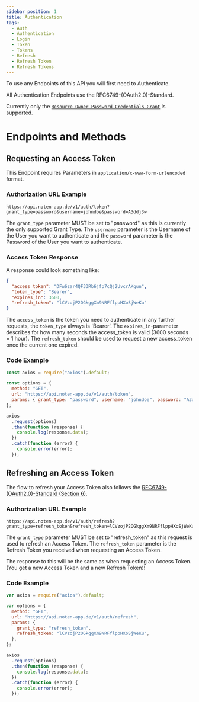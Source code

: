 ```yaml
---
sidebar_position: 1
title: Authentication
tags:
  - Auth
  - Authentication
  - Login
  - Token
  - Tokens
  - Refresh
  - Refresh Token
  - Refresh Tokens
---
```


To use any Endpoints of this API you will first need to Authenticate.

All Authentication Endpoints use the RFC6749-(OAuth2.0)-Standard.

Currently only the [`Resource Owner Password Credentials Grant`](https://www.rfc-editor.org/rfc/rfc6749#section-4.3) is supported.

# Endpoints and Methods

## Requesting an Access Token

This Endpoint requires Parameters in `application/x-www-form-urlencoded` format.

### Authorization URL Example

```
https://api.noten-app.de/v1/auth/token?grant_type=password&username=johndoe&password=A3ddj3w
```

The `grant_type` parameter MUST be set to "password" as this is currently the only supported Grant Type. The `username` parameter is the Username of the User you want to authenticate and the `password` parameter is the Password of the User you want to authenticate.

### Access Token Response

A response could look something like:

```json
{
  "access_token": "DFw6zar4QF33Rb6jfp7cQj2UvcrAKgun",
  "token_type": "Bearer",
  "expires_in": 3600,
  "refresh_token": "lCVzojP2OGkggXm9NRFflppHXoSjWeKu"
}
```

The `access_token` is the token you need to authenticate in any further requests, the `token_type` always is 'Bearer'. The `expires_in`-parameter describes for how many seconds the access_token is valid (3600 seconds = 1 hour). The `refresh_token` should be used to request a new access_token once the current one expired.

### Code Example

```js
const axios = require("axios").default;

const options = {
  method: "GET",
  url: "https://api.noten-app.de/v1/auth/token",
  params: { grant_type: "password", username: "johndoe", password: "A3ddj3w" },
};

axios
  .request(options)
  .then(function (response) {
    console.log(response.data);
  })
  .catch(function (error) {
    console.error(error);
  });
```

## Refreshing an Access Token

The flow to refresh your Access Token also follows the [RFC6749-(OAuth2.0)-Standard (Section 6)](https://www.rfc-editor.org/rfc/rfc6749#section-6).

### Authorization URL Example

```
https://api.noten-app.de/v1/auth/refresh?grant_type=refresh_token&refresh_token=lCVzojP2OGkggXm9NRFflppHXoSjWeKu
```

The `grant_type` parameter MUST be set to "refresh_token" as this request is used to refresh an Access Token. The `refresh_token` parameter is the Refresh Token you received when requesting an Access Token.

The response to this will be the same as when requesting an Access Token. (You get a new Access Token and a new Refresh Token)!

### Code Example

```js
var axios = require("axios").default;

var options = {
  method: "GET",
  url: "https://api.noten-app.de/v1/auth/refresh",
  params: {
    grant_type: "refresh_token",
    refresh_token: "lCVzojP2OGkggXm9NRFflppHXoSjWeKu",
  },
};

axios
  .request(options)
  .then(function (response) {
    console.log(response.data);
  })
  .catch(function (error) {
    console.error(error);
  });
```
